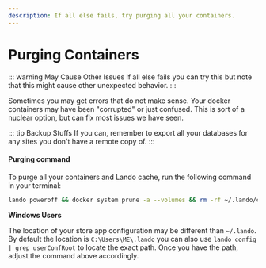 ```yaml
---
description: If all else fails, try purging all your containers.
---
```


# Purging Containers

::: warning May Cause Other Issues
if all else fails you can try this but note that this might cause other unexpected behavior.
:::

Sometimes you may get errors that do not make sense.  Your docker containers may have been "corrupted" or just confused.  This is sort of a nuclear option, but can fix most issues we have seen.

::: tip Backup Stuffs
If you can, remember to export all your databases for any sites you don't have a remote copy of.
:::

#### Purging command

To purge all your containers and Lando cache, run the following command in your terminal:

```bash
lando poweroff && docker system prune -a --volumes && rm -rf ~/.lando/cache
```

**Windows Users** 

The location of your store app configuration may be different than `~/.lando`.  By default the location is `C:\Users\ME\.lando` you can also use `lando config | grep userConfRoot` to locate the exact path.  Once you have the path, adjust the command above accordingly.  
